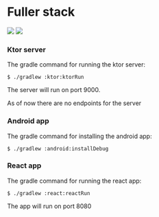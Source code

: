 # Fuller stack
![](https://github.com/AKJAW/fuller-stack-kotlin-multiplatform/workflows/Build%20all%20platforms/badge.svg)
![](https://github.com/AKJAW/fuller-stack-kotlin-multiplatform/workflows/Static%20code%20analysis/badge.svg)

### Ktor server
The gradle command for running the ktor server:
```
$ ./gradlew :ktor:ktorRun
```
The server will run on port 9000.

As of now there are no endpoints for the server

### Android app
The gradle command for installing the android app:
```
$ ./gradlew :android:installDebug
```

### React app
The gradle command for running the react app:
```
$ ./gradlew :react:reactRun
```
The app will run on port 8080